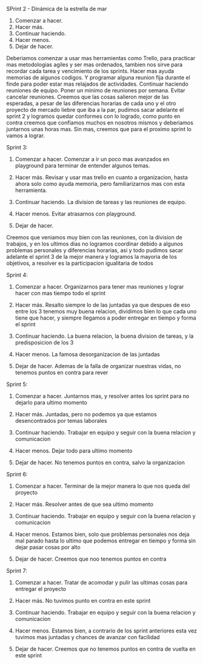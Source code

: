 SPrint 2 - Dinámica de la estrella de mar
1. Comenzar a hacer.
2. Hacer más.
3. Continuar haciendo.
4. Hacer menos.
5. Dejar de hacer.

Deberiamos comenzar a usar mas herramientas como Trello, para practicar mas metodologias agiles y ser mas ordenados, tambien nos sirve para recordar cada tarea y vencimiento de los sprints. 
Hacer mas ayuda memorias de algunos codigos. Y programar alguna reunion fija durante el finde para poder estar mas relajados de actividades.
Continuar haciendo reuniones de equipo. Poner un minimo de reuniones por semana.
Evitar cancelar reuniones.
Creemos que las cosas salieron mejor de las esperadas, a pesar de las diferencias horarias de cada uno y el otro proyecto de mercado liebre que iba a la par, pudimos sacar adelante el sprint 2 y logramos quedar conformes con lo logrado, como punto en contra creemos que confiamos muchos en nosotros mismos y deberiamos juntarnos unas horas mas. Sin mas, creemos que para el proximo sprint lo vamos a lograr.


Sprint 3: 

1. Comenzar a hacer.
Comenzar a ir un poco mas avanzados en playground para terminar  de entender algunos temas. 

2. Hacer más.
Revisar y usar mas trello en cuanto a organizacion, hasta ahora solo como ayuda memoria, pero familiarizarnos mas con esta herramienta.

3. Continuar haciendo.
La division de tareas y las reuniones de equipo.

4. Hacer menos.
Evitar atrasarnos con playground. 

5. Dejar de hacer.

Creemos que veniamos muy bien con las reuniones, con la division de trabajos, y en los ultimos dias no logramos coordinar debido a algunos problemas personales y diferencias horarias, asi y todo pudimos sacar adelante el sprint 3 de la mejor manera y logramos la mayoria de los objetivos, a resolver es la participacion igualitaria de todos





Sprint 4: 

1. Comenzar a hacer.
Organizarnos para tener mas reuniones y lograr hacer con mas tiempo todo el sprint

2. Hacer más.
Resalto siempre lo de las juntadas ya que despues de eso entre los 3 tenemos muy buena relacion, dividimos bien lo que cada uno tiene que hacer, y siempre llegamos a poder entregar en tiempo y forma el sprint

3. Continuar haciendo.
La buena relacion, la buena division de tareas, y la predisposicion de los 3

4. Hacer menos.
La famosa desorganizacion de las juntadas 

5. Dejar de hacer.
Ademas de la falla de organizar nuestras vidas, no tenemos puntos en contra para rever


Sprint 5: 

1. Comenzar a hacer.
Juntarnos mas, y resolver antes los sprint para no dejarlo para ultimo momento

2. Hacer más.
Juntadas, pero no podemos ya que estamos desencontrados por temas laborales

3. Continuar haciendo.
Trabajar en equipo y seguir con la buena relacion y comunicacion

4. Hacer menos.
Dejar todo para ultimo momento

5. Dejar de hacer.
No tenemos puntos en contra, salvo la organizacion


Sprint 6: 

1. Comenzar a hacer.
Terminar de la mejor manera lo que nos queda del proyecto

2. Hacer más.
Resolver antes de que sea ultimo momento

3. Continuar haciendo.
Trabajar en equipo y seguir con la buena relacion y comunicacion

4. Hacer menos.
Estamos bien, solo que problemas personales nos deja mal parado hasta lo ultimo que podemos entregar en tiempo y forma sin dejar pasar cosas por alto

5. Dejar de hacer.
Creemos que noo tenemos puntos en contra



Sprint 7: 

1. Comenzar a hacer.
Tratar de acomodar y pulir las ultimas cosas para entregar el proyecto

2. Hacer más.
No tuvimos punto en contra en este sprint

3. Continuar haciendo.
Trabajar en equipo y seguir con la buena relacion y comunicacion

4. Hacer menos.
Estamos bien, a contrario de los sprint anteriores esta vez tuvimos mas juntadas y chances de avanzar con facilidad

5. Dejar de hacer.
Creemos que no tenemos puntos en contra de vuelta en este sprint